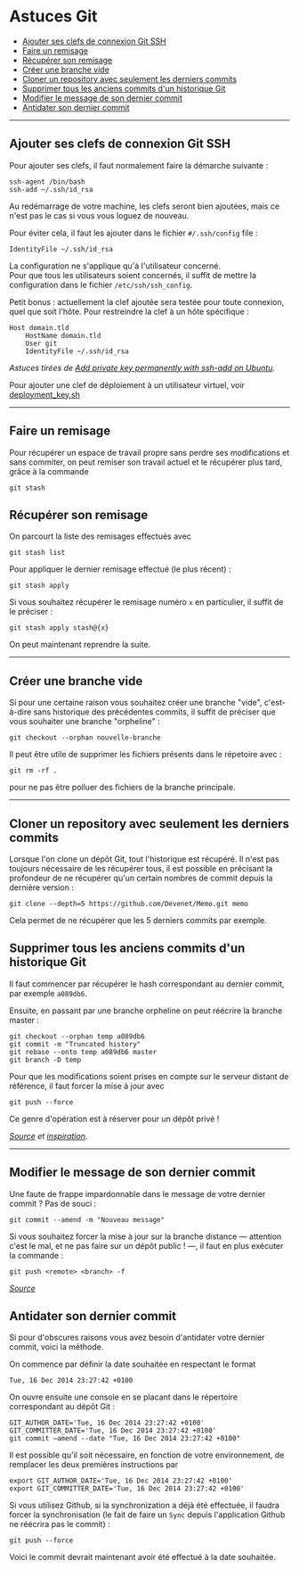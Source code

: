 # Astuces Git

* [Ajouter ses clefs de connexion Git SSH](#ajout-ses-clefs-de-connexion-git-ssh)
* [Faire un remisage](#faire-un-remisage)
* [Récupérer son remisage](#récupérer-son-remisage)
* [Créer une branche vide](#créer-une-branche-vide)
* [Cloner un repository avec seulement les derniers commits](#cloner-un-repository-avec-seulement-les-derniers-commits)
* [Supprimer tous les anciens commits d'un historique Git](#supprimer-tous-les-anciens-commit-dun-historique-git)
* [Modifier le message de son dernier commit](#modifier-le-message-de-son-dernier-commit)
* [Antidater son dernier commit](#antidater-son-dernier-commit)


***

## Ajouter ses clefs de connexion Git SSH

Pour ajouter ses clefs, il faut normalement faire la démarche suivante :

	ssh-agent /bin/bash
	ssh-add ~/.ssh/id_rsa

Au redémarrage de votre machine, les clefs seront bien ajoutées, mais ce n'est pas le cas si vous vous loguez de nouveau.  

Pour éviter cela, il faut les ajouter dans le fichier `#/.ssh/config` file :

	IdentityFile ~/.ssh/id_rsa

La configuration ne s'applique qu'à l'utilisateur concerné.  
Pour que tous les utilisateurs soient concernés, il suffit de mettre la configuration dans le fichier `/etc/ssh/ssh_config`.

Petit bonus : actuellement la clef ajoutée sera testée pour toute connexion, quel que soit l'hôte. Pour restreindre la clef à un hôte spécifique :

	Host domain.tld
    	HostName domain.tld
    	User git
    	IdentityFile ~/.ssh/id_rsa

_Astuces tirées de [Add private key permanently with ssh-add on Ubuntu](https://stackoverflow.com/questions/3466626/add-private-key-permanently-with-ssh-add-on-ubuntu/4246809#4246809)._

Pour ajouter une clef de déploiement à un utilisateur virtuel, voir [deployment_key.sh](https://gist.github.com/nicolabricot/2d488601712b2723544e)

***

## Faire un remisage

Pour récupérer un espace de travail propre sans perdre ses modifications et sans commiter, on peut remiser son travail actuel et le récupérer plus tard, grâce à la commande  

	git stash

## Récupérer son remisage

On parcourt la liste des remisages effectués avec

	git stash list

Pour appliquer le dernier remisage effectué (le plus récent) :

	git stash apply

Si vous souhaitez récupérer le remisage numéro `x` en particulier, il suffit de le préciser :

	git stash apply stash@{x}

On peut maintenant reprendre la suite.

***

## Créer une branche vide

Si pour une certaine raison vous souhaitez créer une branche "vide", c'est-à-dire sans historique des précédentes commits, il suffit de préciser que vous souhaiter une branche "orpheline" :

	git checkout --orphan nouvelle-branche

Il peut être utile de supprimer les fichiers présents dans le répetoire avec :

	git rm -rf .

pour ne pas être polluer des fichiers de la branche principale.

***

## Cloner un repository avec seulement les derniers commits

Lorsque l'on clone un dépôt Git, tout l'historique est récupéré. Il n'est pas toujours nécessaire de les récupérer tous, il est possible en précisant la profondeur de ne récupérer qu'un certain nombres de commit depuis la dernière version :

	git clone --depth=5 https://github.com/Devenet/Memo.git memo

Cela permet de ne récupérer que les 5 derniers commits par exemple.

## Supprimer tous les anciens commits d'un historique Git

Il faut commencer par récupérer le hash correspondant au dernier commit, par exemple `a089db6`.  

Ensuite, en passant par une branche orpheline on peut réécrire la branche master :

	git checkout --orphan temp a089db6
	git commit -m "Truncated history"
	git rebase --onto temp a089db6 master
	git branch -D temp

Pour que les modifications soient prises en compte sur le serveur distant de référence, il faut forcer la mise à jour avec

	git push --force

Ce genre d'opération est à réserver pour un dépôt privé !

_[Source](http://web.archive.org/web/20130116195128/http://bogdan.org.ua/2011/03/28/how-to-truncate-git-history-sample-script-included.html) et [inspiration](https://stackoverflow.com/questions/17673771/git-remove-earlier-commit-but-keep-recent-changes)._

***

## Modifier le message de son dernier commit

Une faute de frappe impardonnable dans le message de votre dernier commit ?  Pas de souci :

    git commit --amend -m "Nouveau message"

Si vous souhaitez forcer la mise à jour sur la branche distance — attention c'est le mal, et ne pas faire sur un dépôt public ! —, il faut en plus exécuter la commande :

	git push <remote> <branch> -f

_[Source](https://stackoverflow.com/questions/179123/edit-an-incorrect-commit-message-in-git/179147#179147)_

## Antidater son dernier commit

Si pour d'obscures raisons vous avez besoin d'antidater votre dernier commit, voici la méthode.

On commence par définir la date souhaitée en respectant le format

	Tue, 16 Dec 2014 23:27:42 +0100

On ouvre ensuite une console en se placant dans le répertoire correspondant au dépôt Git :

	GIT_AUTHOR_DATE='Tue, 16 Dec 2014 23:27:42 +0100'
	GIT_COMMITTER_DATE='Tue, 16 Dec 2014 23:27:42 +0100'
	git commit —amend --date "Tue, 16 Dec 2014 23:27:42 +0100"

Il est possible qu'il soit nécessaire, en fonction de votre environnement, de remplacer les deux premières instructions par

	export GIT_AUTHOR_DATE='Tue, 16 Dec 2014 23:27:42 +0100'
	export GIT_COMMITTER_DATE='Tue, 16 Dec 2014 23:27:42 +0100'

Si vous utilisez Github, si la synchronization a déjà été effectuée, il faudra forcer la synchronisation (le fait de faire un `Sync` depuis l'application Github ne réécrira pas le commit) :

	git push --force

Voici le commit devrait maintenant avoir été effectué à la date souhaitée.

